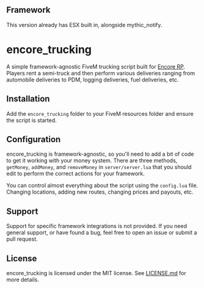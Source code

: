## Framework

This version already has ESX built in, alongside mythic_notify.

# encore_trucking
A simple framework-agnostic FiveM trucking script built for [Encore RP](http://discord.encorerp.com). Players rent a semi-truck and then perform various deliveries ranging from automobile deliveries to PDM, logging deliveries, fuel deliveries, etc.

## Installation

Add the `encore_trucking` folder to your FiveM resources folder and ensure the script is started.

## Configuration

encore_trucking is framework-agnostic, so you'll need to add a bit of code to get it working with your money system. There are three methods, `getMoney`, `addMoney`, and `removeMoney` in `server/server.lua` that you should edit to perform the correct actions for your framework.

You can control almost everything about the script using the `config.lua` file. Changing locations, adding new routes, changing prices and payouts, etc.

## Support

Support for specific framework integrations is not provided. If you need general support, or have found a bug, feel free to open an issue or submit a pull request.

## License

encore_trucking is licensed under the MIT license. See [LICENSE.md](LICENSE.md) for more details.
